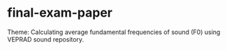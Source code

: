 # final-exam-paper
Theme: Calculating average fundamental frequencies of sound (F0) using VEPRAD sound repository. 
